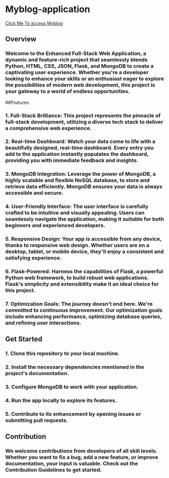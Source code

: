 # Myblog-application

[Click Me To access Myblog](https://myblog-fch7.onrender.com/)

## Overview
### Welcome to the Enhanced Full-Stack Web Application, a dynamic and feature-rich project that seamlessly blends Python, HTML, CSS, JSON, Flask, and MongoDB to create a captivating user experience. Whether you're a developer looking to enhance your skills or an enthusiast eager to explore the possibilities of modern web development, this project is your gateway to a world of endless opportunities.

##Features
### 1. Full-Stack Brilliance: This project represents the pinnacle of full-stack development, utilizing a diverse tech stack to deliver a comprehensive web experience.
### 2. Real-time Dashboard: Watch your data come to life with a beautifully designed, real-time dashboard. Every entry you add to the application instantly populates the dashboard, providing you with immediate feedback and insights.
### 3. MongoDB Integration: Leverage the power of MongoDB, a highly scalable and flexible NoSQL database, to store and retrieve data efficiently. MongoDB ensures your data is always accessible and secure.
### 4. User-Friendly Interface: The user interface is carefully crafted to be intuitive and visually appealing. Users can seamlessly navigate the application, making it suitable for both beginners and experienced developers.
### 5. Responsive Design: Your app is accessible from any device, thanks to responsive web design. Whether users are on a desktop, tablet, or mobile device, they'll enjoy a consistent and satisfying experience.
### 6. Flask-Powered: Harness the capabilities of Flask, a powerful Python web framework, to build robust web applications. Flask's simplicity and extensibility make it an ideal choice for this project.
### 7. Optimization Goals: The journey doesn't end here. We're committed to continuous improvement. Our optimization goals include enhancing performance, optimizing database queries, and refining user interactions.

## Get Started
### 1. Clone this repository to your local machine.
### 2. Install the necessary dependencies mentioned in the project's documentation.
### 3. Configure MongoDB to work with your application.
### 4. Run the app locally to explore its features.
### 5. Contribute to its enhancement by opening issues or submitting pull requests.

## Contribution
### We welcome contributions from developers of all skill levels. Whether you want to fix a bug, add a new feature, or improve documentation, your input is valuable. Check out the Contribution Guidelines to get started.

